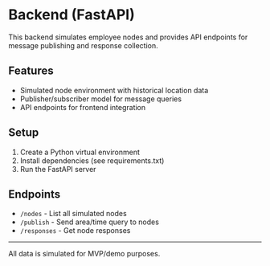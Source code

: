 # Backend (FastAPI)

This backend simulates employee nodes and provides API endpoints for message publishing and response collection.

## Features
- Simulated node environment with historical location data
- Publisher/subscriber model for message queries
- API endpoints for frontend integration

## Setup
1. Create a Python virtual environment
2. Install dependencies (see requirements.txt)
3. Run the FastAPI server

## Endpoints
- `/nodes` - List all simulated nodes
- `/publish` - Send area/time query to nodes
- `/responses` - Get node responses

---

All data is simulated for MVP/demo purposes.